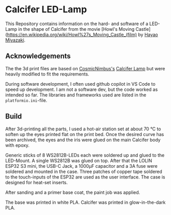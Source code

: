 # Calcifer LED-Lamp

This Repository contains information on the hard- and software of a LED-Lamp in the shape of Calcifer from the movie [Howl's Moving Castle](https://en.wikipedia.org/wiki/Howl%27s_Moving_Castle_(film) by [Hayao Miyazaki](https://en.wikipedia.org/wiki/Hayao_Miyazaki).

## Acknowledgements

The the 3d print files are based on [CosmicNimbus's](https://makerworld.com/de/@CosmicNimbus) [Calcifer Lamp](https://makerworld.com/de/models/551520-calcifer-lamp-bbl-led-kit-modified?from=search#profileId-470077) but were heavily modified to fit the requirements.

During software development, I often used github copilot in VS Code to speed up development. I am not a software dev, but the code worked as intended so far. The libraries and frameworks used are listed in the ```platformio.ini```-file.

## Build

After 3d-printing all the parts, I used a hot-air station set at about 70 °C to soften up the eyes printed flat on the print bed. Once the desired curve has been archived, the eyes and the iris were glued on the main Calcifer body with epoxy.

Generic sticks of 8 WS2812B-LEDs each were soldered up and glued to the LED-Mount. A single WS2812B was glued on top. After that the LOLIN ESP32 S3 mini, the USB-C Jack, a 1000µF capacitor and a 3A fuse were soldered and mounted in the case. Three patches of copper tape soldered to the touch-inputs of the ESP32 are used as the user interface. The case is designed for heat-set inserts.

After sanding and a primer base coat, the paint job was applied.

The base was printed in white PLA. Calcifer was printed in glow-in-the-dark PLA.